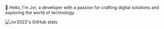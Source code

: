 👋 Hello, I'm Jvr, a developer with a passion for crafting digital solutions and exploring the world of technology.

![Jvr2022's GitHub stats](https://github-readme-stats.vercel.app/api?username=Jvr2022&show_icons=true)
